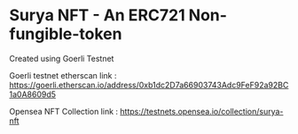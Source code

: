 
# Surya NFT - An ERC721 Non-fungible-token 



Created using Goerli Testnet </br>

Goerli testnet etherscan link : https://goerli.etherscan.io/address/0xb1dc2D7a66903743Adc9FeF92a92BC1a0A8609d5 </br>

Opensea NFT Collection link : https://testnets.opensea.io/collection/surya-nft
